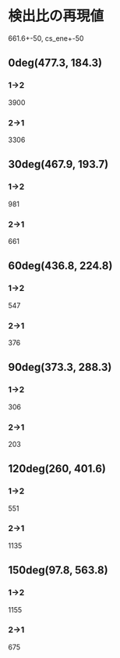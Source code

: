 # 検出比の再現値
661.6+-50, cs_ene+-50
## 0deg(477.3, 184.3)
### 1->2
3900
### 2->1
3306
## 30deg(467.9, 193.7)
### 1->2
981
### 2->1
661
## 60deg(436.8, 224.8)
### 1->2
547
### 2->1
376
## 90deg(373.3, 288.3)
### 1->2
306
### 2->1
203
## 120deg(260, 401.6)
### 1->2
551
### 2->1
1135
## 150deg(97.8, 563.8)
### 1->2
1155
### 2->1
675